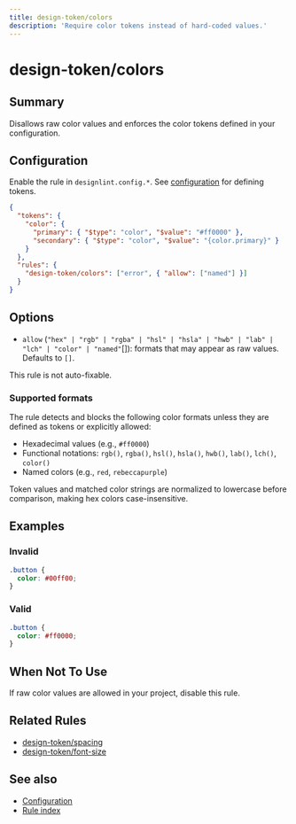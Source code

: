 ```yaml
---
title: design-token/colors
description: 'Require color tokens instead of hard-coded values.'
---
```


# design-token/colors

## Summary

Disallows raw color values and enforces the color tokens defined in your configuration.

## Configuration

Enable the rule in `designlint.config.*`. See [configuration](../../configuration.md) for defining tokens.

```json
{
  "tokens": {
    "color": {
      "primary": { "$type": "color", "$value": "#ff0000" },
      "secondary": { "$type": "color", "$value": "{color.primary}" }
    }
  },
  "rules": {
    "design-token/colors": ["error", { "allow": ["named"] }]
  }
}
```

## Options

- `allow` (`"hex" | "rgb" | "rgba" | "hsl" | "hsla" | "hwb" | "lab" | "lch" | "color" | "named"`[]): formats that may appear as raw values. Defaults to `[]`.

This rule is not auto-fixable.

### Supported formats

The rule detects and blocks the following color formats unless they are defined as tokens or explicitly allowed:

- Hexadecimal values (e.g., `#ff0000`)
- Functional notations: `rgb()`, `rgba()`, `hsl()`, `hsla()`, `hwb()`, `lab()`, `lch()`, `color()`
- Named colors (e.g., `red`, `rebeccapurple`)

Token values and matched color strings are normalized to lowercase before comparison, making hex colors case-insensitive.

## Examples

### Invalid

```css
.button {
  color: #00ff00;
}
```

### Valid

```css
.button {
  color: #ff0000;
}
```

## When Not To Use

If raw color values are allowed in your project, disable this rule.

## Related Rules

- [design-token/spacing](./spacing.md)
- [design-token/font-size](./font-size.md)

## See also

- [Configuration](../../configuration.md)
- [Rule index](../index.md)
